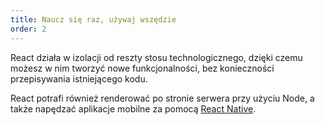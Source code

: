 ```yaml
---
title: Naucz się raz, używaj wszędzie
order: 2
---
```


React działa w izolacji od reszty stosu technologicznego, dzięki czemu możesz w nim tworzyć nowe funkcjonalności, bez konieczności przepisywania istniejącego kodu.

React potrafi również renderować po stronie serwera przy użyciu Node, a także napędzać aplikacje mobilne za pomocą [React Native](https://facebook.github.io/react-native/).
